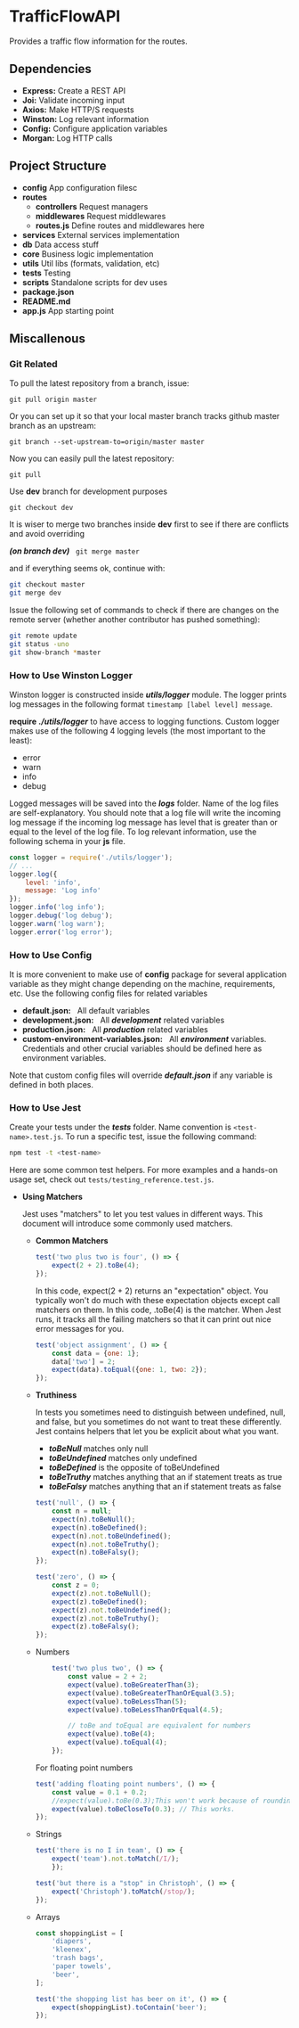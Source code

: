 # TrafficFlowAPI

Provides a traffic flow information for the routes.

## Dependencies
* **Express:** Create a REST API
* **Joi:** Validate incoming input
* **Axios:** Make HTTP/S requests
* **Winston:** Log relevant information
* **Config:** Configure application variables
* **Morgan:** Log HTTP calls


## Project Structure
* **config** App configuration filesc
* **routes** 
  - **controllers** Request managers
  - **middlewares** Request middlewares
  - **routes.js**  Define routes and middlewares here
* **services** External services implementation 
* **db** Data access stuff
* **core** Business logic implementation
* **utils** Util libs (formats, validation, etc)
* **tests** Testing
* **scripts** Standalone scripts for dev uses
* **package.json**
* **README.md**
* **app.js** App starting point





## Miscallenous 

### Git Related
To pull the latest repository from a branch, issue:

```git pull origin master```

Or you can set up it so that your local master branch tracks github master branch as an upstream:

```git branch --set-upstream-to=origin/master master```

Now you can easily pull the latest repository:

```git pull```

Use **dev** branch for development purposes

```git checkout dev```

It is wiser to merge two branches inside **dev** first to see if there are conflicts and avoid overriding 

***(on branch dev)***  ``` git merge master```

and if everything seems ok, continue with:
```bash
git checkout master
git merge dev
```

Issue the following set of commands to check if there are changes on the remote server (whether another contributor has pushed something):

```bash
git remote update
git status -uno
git show-branch *master
```

### How to Use Winston Logger
Winston logger is constructed inside ***utils/logger*** module. The logger prints log messages in the following format  ``` timestamp [label level] message ```.

**require** ***./utils/logger*** to have access to logging functions. Custom logger makes use of the following 4 logging levels (the most important to the least):
- error
- warn
- info
- debug

Logged messages will be saved into the ***logs*** folder. Name of the log files are self-explanatory. You should note that a log file will write the incoming log message if the incoming log message has level that is greater than or equal to the level of the log file. To log relevant information, use the following schema in your **js** file.

```javascript
const logger = require('./utils/logger');
// ...
logger.log({
    level: 'info',
    message: 'Log info'
});
logger.info('log info');
logger.debug('log debug');
logger.warn('log warn');
logger.error('log error');
```

### How to Use Config

It is more convenient to make use of **config** package for several application variable as they might change depending on the machine, requirements, etc. Use the following config files for related variables
- **default.json:** &nbsp; All default variables
- **development.json:** &nbsp; All ***development*** related variables
- **production.json:** &nbsp;  All ***production*** related variables
- **custom-environment-variables.json:** &nbsp; All ***environment*** variables. Credentials and other crucial variables should be defined here as environment variables.

Note that custom config files will override ***default.json*** if any variable is defined in both places.

### How to Use Jest

Create your tests under the ***tests*** folder. Name convention is ```<test-name>.test.js```. To run a specific test, issue the following command:
```bash 
npm test -t <test-name>
```  
Here are some common test helpers. For more examples and a hands-on usage set, check out ```tests/testing_reference.test.js```.

* **Using Matchers**

    Jest uses "matchers" to let you test values in different ways. This document will introduce some commonly used matchers.

    - **Common Matchers**
        ```javascript
        test('two plus two is four', () => {
            expect(2 + 2).toBe(4);
        });
        ```
        In this code, expect(2 + 2) returns an "expectation" object. You typically won't do much with these expectation objects except call matchers on them. In this code, .toBe(4) is the matcher. When Jest runs, it tracks all the failing matchers so that it can print out nice error messages for you.
        ```javascript
        test('object assignment', () => {
            const data = {one: 1};
            data['two'] = 2;
            expect(data).toEqual({one: 1, two: 2});
        });
        ```
    - **Truthiness**

        In tests you sometimes need to distinguish between undefined, null, and false, but you sometimes do not want to treat these differently. Jest contains helpers that let you be explicit about what you want.
        - ***toBeNull*** matches only null
        - ***toBeUndefined*** matches only undefined
        - ***toBeDefined*** is the opposite of toBeUndefined
        - ***toBeTruthy*** matches anything that an if statement treats as true
        - ***toBeFalsy*** matches anything that an if statement treats as false
        
        ```javascript
        test('null', () => {
            const n = null;
            expect(n).toBeNull();
            expect(n).toBeDefined();
            expect(n).not.toBeUndefined();
            expect(n).not.toBeTruthy();
            expect(n).toBeFalsy();
        });

        test('zero', () => {
            const z = 0;
            expect(z).not.toBeNull();
            expect(z).toBeDefined();
            expect(z).not.toBeUndefined();
            expect(z).not.toBeTruthy();
            expect(z).toBeFalsy();
        });
        ```
    - Numbers 
        ```javascript
            test('two plus two', () => {
                const value = 2 + 2;
                expect(value).toBeGreaterThan(3);
                expect(value).toBeGreaterThanOrEqual(3.5);
                expect(value).toBeLessThan(5);
                expect(value).toBeLessThanOrEqual(4.5);

                // toBe and toEqual are equivalent for numbers
                expect(value).toBe(4);
                expect(value).toEqual(4);
            });
        ```
        For floating point numbers
        ```javascript
        test('adding floating point numbers', () => {
            const value = 0.1 + 0.2;
            //expect(value).toBe(0.3);This won't work because of rounding error
            expect(value).toBeCloseTo(0.3); // This works.
        });
        ```

    - Strings
        ```javascript
        test('there is no I in team', () => {
            expect('team').not.toMatch(/I/);
            });

        test('but there is a "stop" in Christoph', () => {
            expect('Christoph').toMatch(/stop/);
        });
        ```

    - Arrays 
        ```javascript
        const shoppingList = [
            'diapers',
            'kleenex',
            'trash bags',
            'paper towels',
            'beer',
        ];

        test('the shopping list has beer on it', () => {
            expect(shoppingList).toContain('beer');
        });
        ```

